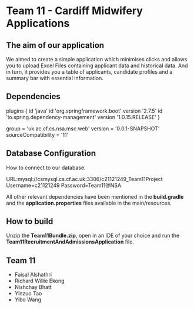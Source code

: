 # Team 11 - Cardiff Midwifery Applications

## The aim of our application

We aimed to create a simple application which minimises clicks and allows you to upload Excel Files containing applicant data and historical data. And in turn, it provides you a table of applicants, candidate profiles and a summary bar with essential information.


## Dependencies

plugins {
	id 'java'
	id 'org.springframework.boot' version '2.7.5'
	id 'io.spring.dependency-management' version '1.0.15.RELEASE'
}

group = 'uk.ac.cf.cs.nsa.msc.web'
version = '0.0.1-SNAPSHOT'
sourceCompatibility = '11'


## Database Configuration

How to connect to our database.

URL:mysql://csmysql.cs.cf.ac.uk:3306/c21121249_Team11Project
Username=c21121249
Password=Team11@NSA


All other relevant dependencies have been mentioned in the **build.gradle** and the **application.properties** files available in the main/resources.

## How to build
Unzip the **Team11Bundle.zip**, open in an IDE of your choice and run the **Team11RecruitmentAndAdmissionsApplication** file.


## Team 11
- Faisal Alshathri
- Richard Willie Ekong
- Nishchay Bhatt
- Yinzuo Tao
- Yibo Wang
